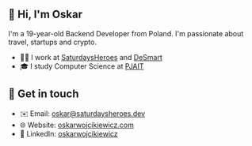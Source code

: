 ## 👋 Hi, I'm Oskar 
I'm a 19-year-old Backend Developer from Poland. I'm passionate about travel, startups and crypto. 
- 🧑‍💻 I work at [SaturdaysHeroes](https://saturdaysheroes.dev) and [DeSmart](https://desmart.com)
- 🎓 I study Computer Science at [PJAIT](https://pja.edu.pl/en/)

## 💬 Get in touch 
- ✉️ Email: oskar@saturdaysheroes.dev
- 🌐 Website: [oskarwojcikiewicz.com](https://oskarwojcikiewicz.com)
- 💼 LinkedIn: [oskarwojcikiewicz](https://www.linkedin.com/in/oskarwojcikiewicz/)
